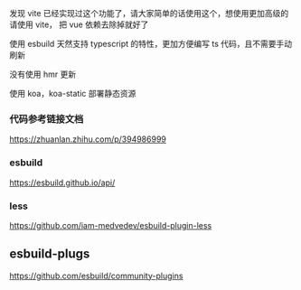 发现 vite 已经实现过这个功能了，请大家简单的话使用这个，想使用更加高级的 请使用 vite， 把 vue 依赖去除掉就好了

使用 esbuild 天然支持 typescript 的特性，更加方便编写 ts 代码，且不需要手动刷新

没有使用 hmr 更新

使用 koa，koa-static 部署静态资源

### 代码参考链接文档

https://zhuanlan.zhihu.com/p/394986999

### esbuild

https://esbuild.github.io/api/

### less

https://github.com/iam-medvedev/esbuild-plugin-less

## esbuild-plugs

https://github.com/esbuild/community-plugins
